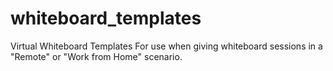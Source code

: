 # whiteboard_templates
Virtual Whiteboard Templates
For use when giving whiteboard sessions in a "Remote" or "Work from Home" scenario.
